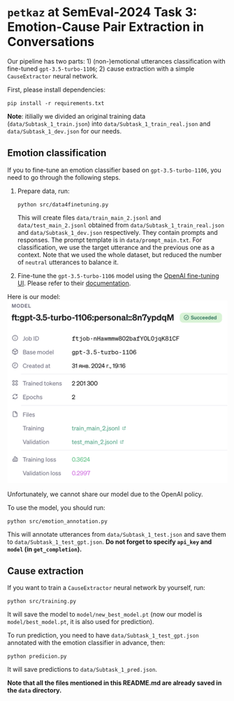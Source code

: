 # `petkaz` at SemEval-2024 Task 3: Emotion-Cause Pair Extraction in Conversations

Our pipeline has two parts: 1) (non-)emotional utterances classification with fine-tuned `gpt-3.5-turbo-1106`; 2) cause extraction with a simple `CauseExtractor` neural network.

First, please install dependencies:
```
pip install -r requirements.txt
```

**Note**: itilially we divided an original training data (`data/Subtask_1_train.json`) into `data/Subtask_1_train_real.json` and `data/Subtask_1_dev.json` for our needs.

## Emotion classification
If you to fine-tune an emotion classifier based on `gpt-3.5-turbo-1106`, you need to go through the following steps.

1) Prepare data, run:
    ```
    python src/data4finetuning.py
    ```
    This will create files `data/train_main_2.jsonl` and `data/test_main_2.jsonl` obtained from `data/Subtask_1_train_real.json` and `data/Subtask_1_dev.json` respectively. They contain prompts and responses. The prompt template is in `data/prompt_main.txt`. For classification, we use the target utterance and the previous one as a context. Note that we used the whole dataset, but reduced the number of `neutral` utterances to balance it.

2) Fine-tune the `gpt-3.5-turbo-1106` model using the [OpenAI fine-tuning UI](https://platform.openai.com/finetune). Please refer to their [documentation](https://platform.openai.com/docs/guides/fine-tuning).

Here is our model:
![The card of fine-tuned GPT-3.5](figs/ft.png "The card of fine-tuned GPT-3.5")

Unfortunately, we cannot share our model due to the OpenAI policy.

To use the model, you should run:
```
python src/emotion_annotation.py
```
This will annotate utterances from `data/Subtask_1_test.json` and save them to `data/Subtask_1_test_gpt.json`. **Do not forget to specify `api_key` and `model` (in `get_completion`).**

## Cause extraction
If you want to train a `CauseExtractor` neural network by yourself, run: 
```
python src/training.py
```
It will save the model to `model/new_best_model.pt` (now our model is `model/best_model.pt`, it is also used for prediction).

To run prediction, you need to have `data/Subtask_1_test_gpt.json` annotated with the emotion classifier in advance, then:
```
python predicion.py
```
It will save predictions to `data/Subtask_1_pred.json`. 

**Note that all the files mentioned in this README.md are already saved in the `data` directory.**

